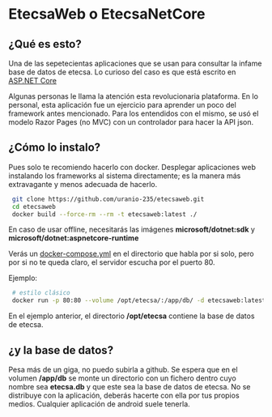# EtecsaWeb o EtecsaNetCore

## ¿Qué es esto?

Una de las sepetecientas aplicaciones que se usan para consultar la infame base de datos de etecsa. Lo curioso del caso es que está escrito en [ASP.NET Core](https://en.wikipedia.org/wiki/ASP.NET_Core)

Algunas personas le llama la atención esta revolucionaria plataforma. En lo personal, esta aplicación fue un ejercicio para aprender un poco del framework antes mencionado. Para los entendidos con el mismo, se usó el modelo Razor Pages (no MVC) con un controlador para hacer la API json.

## ¿Cómo lo instalo?

Pues solo te recomiendo hacerlo con docker. Desplegar aplicaciones web instalando los frameworks al sistema directamente; es la manera más extravagante y menos adecuada de hacerlo.

```bash
 git clone https://github.com/uranio-235/etecsaweb.git
 cd etecsaweb
 docker build --force-rm --rm -t etecsaweb:latest ./
```

En caso de usar offline, necesitarás las imágenes **microsoft/dotnet:sdk** y **microsoft/dotnet:aspnetcore-runtime**

Verás un [docker-compose.yml](https://github.com/uranio-235/etecsaweb/blob/master/docker-compose.yml) en el directorio que habla por si solo, pero por si no te queda claro, el servidor escucha por el puerto 80.

Ejemplo:

```bash
 # estilo clásico
 docker run -p 80:80 --volume /opt/etecsa/:/app/db/ -d etecsaweb:latest
```

En el ejemplo anterior, el directorio **/opt/etecsa** contiene la base de datos de etecsa.

## ¿y la base de datos?

Pesa más de un giga, no puedo subirla a github. Se espera que en el volumen **/app/db** se monte un directorio con un fichero dentro cuyo nombre sea **etecsa.db** y que este sea la base de datos de etecsa. No se distribuye con la aplicación, deberás hacerte con ella por tus propios medios. Cualquier aplicación de android suele tenerla.